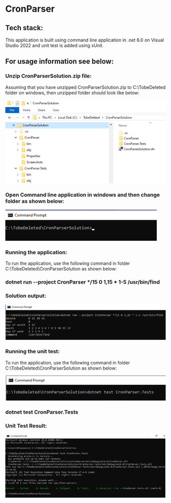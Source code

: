 ﻿# CronParser

## Tech stack:
This application is built using command line application in .net 6.0 on Visual Studio 2022 and unit test is added using xUnit.

## For usage information see below:

### Unzip CronParserSolution.zip file:

Assuming that you have unzipped CronParserSolution.zip to C:\TobeDeleted folder on windows, then unzipped folder should look like below:

![Unzipped Solution](Screenshots/Unzipped_Solution.png)

### Open Command line application in windows and then change folder as shown below:

![Change Directory](Screenshots/ChangeDirectory.png)

### Running the application:
To run the application, use the following command in folder C:\TobeDeleted\CronParserSolution as shown below:

### dotnet run --project CronParser */15 0 1,15 * 1-5 /usr/bin/find

### Solution output:

![Output](Screenshots/Output.png)

### Running the unit test:

To run the application, use the following command in folder C:\TobeDeleted\CronParserSolution as shown below:

![Unit Test Command](Screenshots/UnitTestCommand.png)

### dotnet test CronParser.Tests

### Unit Test Result:

![Unit Test Result](Screenshots/UnitTestResult.png)
